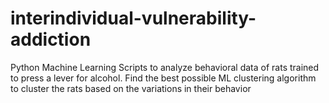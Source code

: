 # interindividual-vulnerability-addiction
Python Machine Learning Scripts to analyze behavioral data of rats trained to press a lever for alcohol. Find the best possible ML clustering algorithm to cluster the rats based on the variations in their behavior 
